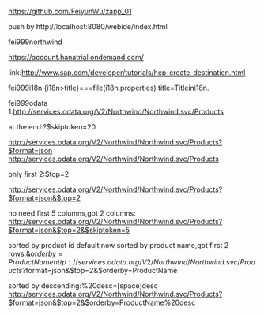https://github.com/FeiyunWu/zapp_01


push by http://localhost:8080/webide/index.html

fei999northwind

https://account.hanatrial.ondemand.com/

link:http://www.sap.com/developer/tutorials/hcp-create-destination.html

fei999i18n
{i18n>title}===file(i18n.properties)  title=Titleini18n.


fei999odata
1.http://services.odata.org/V2/Northwind/Northwind.svc/Products

at the end:?$skiptoken=20
</entry>
  <link rel="next" href="http://services.odata.org/V2/Northwind/Northwind.svc/Products?$skiptoken=20" />
</feed>

http://services.odata.org/V2/Northwind/Northwind.svc/Products?$format=json
http://services.odata.org/V2/Northwind/Northwind.svc/Products

only first 2:$top=2

http://services.odata.org/V2/Northwind/Northwind.svc/Products?$format=json&$top=2

no need first 5 columns,got 2 columns:
http://services.odata.org/V2/Northwind/Northwind.svc/Products?$format=json&$top=2&$skiptoken=5

sorted  by product id default,now sorted by product name,got first 2 rows:&$orderby=ProductName
http://services.odata.org/V2/Northwind/Northwind.svc/Products?$format=json&$top=2&$orderby=ProductName

sorted by descending:%20desc=[space]desc
http://services.odata.org/V2/Northwind/Northwind.svc/Products?$format=json&$top=2&$orderby=ProductName%20desc